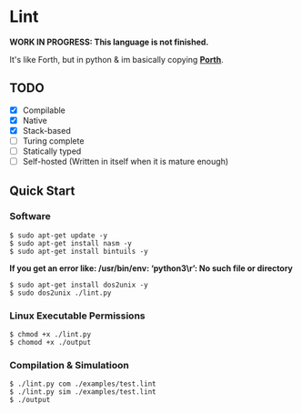 # Lint

**WORK IN PROGRESS: This language is not finished.**

It's like Forth, but in python & im basically copying **[Porth](https://gitlab.com/tsoding/porth)**.

## TODO
- [x] Compilable
- [x] Native
- [x] Stack-based
- [ ] Turing complete
- [ ] Statically typed
- [ ] Self-hosted (Written in itself when it is mature enough) 

## Quick Start

### Software
```console
$ sudo apt-get update -y
$ sudo apt-get install nasm -y
$ sudo apt-get install bintuils -y
```
**If you get an error like: /usr/bin/env: ‘python3\r’: No such file or directory**
```console
$ sudo apt-get install dos2unix -y
$ sudo dos2unix ./lint.py
```

### Linux Executable Permissions
```console
$ chmod +x ./lint.py
$ chomod +x ./output
```

### Compilation & Simulatioon
```console
$ ./lint.py com ./examples/test.lint
$ ./lint.py sim ./examples/test.lint
$ ./output
```
